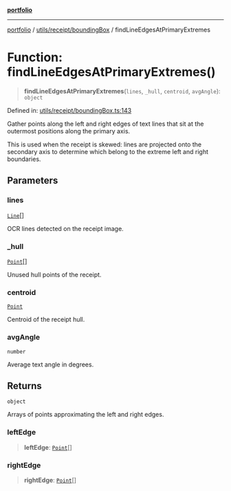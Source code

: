 [**portfolio**](../../../../README.md)

***

[portfolio](../../../../modules.md) / [utils/receipt/boundingBox](../README.md) / findLineEdgesAtPrimaryExtremes

# Function: findLineEdgesAtPrimaryExtremes()

> **findLineEdgesAtPrimaryExtremes**(`lines`, `_hull`, `centroid`, `avgAngle`): `object`

Defined in: [utils/receipt/boundingBox.ts:143](https://github.com/tnorlund/Portfolio/blob/bb4137d7ce48c928a21f17d5def2e21f9eea1f3e/portfolio/utils/receipt/boundingBox.ts#L143)

Gather points along the left and right edges of text lines that sit at
the outermost positions along the primary axis.

This is used when the receipt is skewed: lines are projected onto the
secondary axis to determine which belong to the extreme left and right
boundaries.

## Parameters

### lines

[`Line`](../../../../types/api/interfaces/Line.md)[]

OCR lines detected on the receipt image.

### \_hull

[`Point`](../../../../types/api/interfaces/Point.md)[]

Unused hull points of the receipt.

### centroid

[`Point`](../../../../types/api/interfaces/Point.md)

Centroid of the receipt hull.

### avgAngle

`number`

Average text angle in degrees.

## Returns

`object`

Arrays of points approximating the left and right edges.

### leftEdge

> **leftEdge**: [`Point`](../../../../types/api/interfaces/Point.md)[]

### rightEdge

> **rightEdge**: [`Point`](../../../../types/api/interfaces/Point.md)[]

